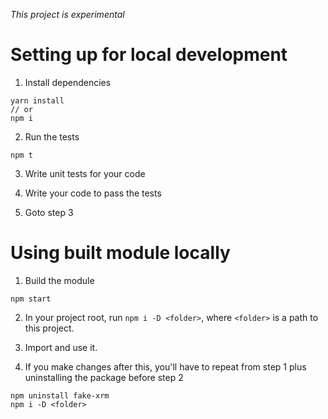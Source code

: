 *This project is experimental*

# Setting up for local development

1. Install dependencies

```
yarn install
// or
npm i
```

2. Run the tests

```
npm t
```

3. Write unit tests for your code

4. Write your code to pass the tests

5. Goto step 3

# Using built module locally

1. Build the module

```
npm start
```

2. In your project root, run `npm i -D <folder>`, where `<folder>` is a path to this project.

3. Import and use it.

4. If you make changes after this, you'll have to repeat from step 1 plus uninstalling the package before step 2

```
npm uninstall fake-xrm
npm i -D <folder>
```
